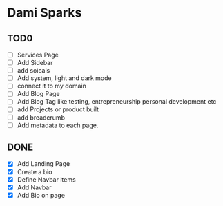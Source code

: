 # Dami Sparks

<!-- write a bio about myself here. -->

## TOD0

- [ ] Services Page
- [ ] Add Sidebar
- [ ] add soicals
- [ ] Add system, light and dark mode
- [ ] connect it to my domain
- [ ] Add Blog Page
- [ ] Add Blog Tag like testing, entrepreneurship personal development etc
- [ ] add Projects or product built
- [ ] add breadcrumb
- [ ] Add metadata to each page.

## DONE

- [x] Add Landing Page
- [x] Create a bio
- [x] Define Navbar items
- [x] Add Navbar
- [x] Add Bio on page
